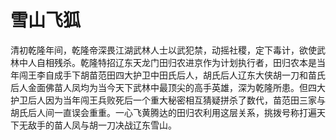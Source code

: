 # 雪山飞狐
清初乾隆年间，乾隆帝深畏江湖武林人士以武犯禁，动摇社稷，定下毒计，欲使武林中人自相残杀。乾隆特招辽东天龙门田归农进京作为计划执行者，田归农本是当年闯王李自成手下胡苗范田四大护卫中田氏后人，胡氏后人辽东大侠胡一刀和苗氏后人金面佛苗人凤均为当今天下武林中最顶尖的高手英雄，深为乾隆所患。但四大护卫后人因为当年闯王兵败死后一个重大秘密相互猜疑拼杀了数代，苗范田三家与胡氏后人间一直误会重重。一心飞黄腾达的田归农利用这层关系，挑拨号称打遍天下无敌手的苗人凤与胡一刀决战辽东雪山。
